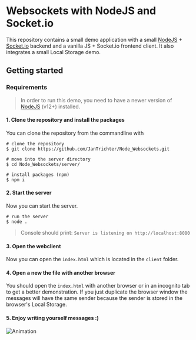 # Websockets with NodeJS and Socket.io

This repository contains a small demo application with a small [NodeJS](https://nodejs.org/en/about/) + [Socket.io](https://socket.io/) backend and a vanilla JS + Socket.io frontend client. It also integrates a small Local Storage demo.

## Getting started

### Requirements

> In order to run this demo, you need to have a newer version of [NodeJS](https://nodejs.org/en/) (v12+) installed.

#### 1. Clone the repository and install the packages

You can clone the repository from the commandline with
```
# clone the repository
$ git clone https://github.com/JanTrichter/Node_Websockets.git

# move into the server directory
$ cd Node_Websockets/server/

# install packages (npm)
$ npm i
```

#### 2. Start the server
Now you can start the server.
```
# run the server
$ node .
```
> Console should print: `Server is listening on http://localhost:8080`

#### 3. Open the webclient
Now you can open the `index.html` which is located in the `client` folder.

#### 4. Open a new the file with another browser
You should open the `index.html` with another browser or in an incognito tab to get a better demonstration. If you just duplicate the browser window the messages will have the same sender because the sender is stored in the browser's Local Storage.

#### 5. Enjoy writing yourself messages :)

![Animation](https://user-images.githubusercontent.com/72730682/118371808-8bd71e00-b5ae-11eb-8a81-46b34c4b4a0f.gif)

